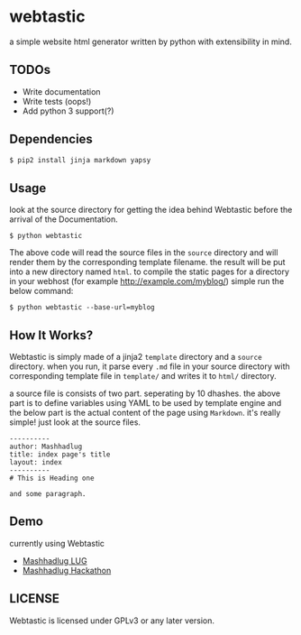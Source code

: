 webtastic
=========

a simple website html generator written by python with extensibility in mind.

TODOs
---------

* Write documentation
* Write tests (oops!)
* Add python 3 support(?)

Dependencies
------------

```bash
$ pip2 install jinja markdown yapsy
```

Usage
---------

look at the source directory for getting the idea behind Webtastic before the arrival of the Documentation. 

    $ python webtastic

The above code will read the source files in the `source` directory and will render them by the corresponding template filename. the result will be put into a new directory named `html`. to compile the static pages for a directory in your webhost (for example http://example.com/myblog/) simple run the below command:

    $ python webtastic --base-url=myblog

How It Works?
---------

Webtastic is simply made of a jinja2 `template` directory and a `source` directory. when you run, it parse every `.md` file in your source directory with corresponding template file in `template/` and writes it to `html/` directory.

a source file is consists of two part. seperating by 10 dhashes. the above part is to define variables using YAML to be used by template engine and the below part is the actual content of the page using `Markdown`. it's really simple! just look at the source files.

    ----------
    author: Mashhadlug
    title: index page's title
    layout: index
    ----------
    # This is Heading one
    
    and some paragraph.

Demo
---------

currently using Webtastic

* [Mashhadlug LUG](http://next.mashhadlug.org)
* [Mashhadlug Hackathon](http://hackathon.mashhadlug.org)

LICENSE
---------
Webtastic is licensed under GPLv3 or any later version.
